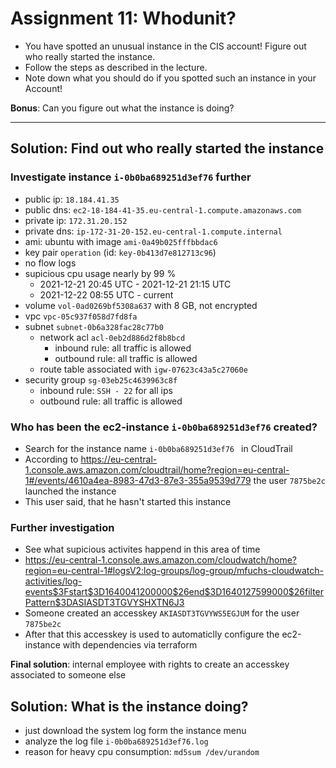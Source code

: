 # Assignment 11: Whodunit?

- You have spotted an unusual instance in the CIS account! Figure out who really started the instance.
- Follow the steps as described in the lecture.
- Note down what you should do if you spotted such an instance in your Account!

**Bonus**: Can you figure out what the instance is doing?

---

## Solution: Find out who really started the instance
### Investigate instance `i-0b0ba689251d3ef76` further
- public ip: `18.184.41.35`
- public dns: `ec2-18-184-41-35.eu-central-1.compute.amazonaws.com`
- private ip: `172.31.20.152`
- private dns: `ip-172-31-20-152.eu-central-1.compute.internal`
- ami: ubuntu with image `ami-0a49b025fffbbdac6`
- key pair `operation` (id: `key-0b413d7e812713c96`)
- no flow logs
- supicious cpu usage nearly by 99 %
    - 2021-12-21 20:45 UTC - 2021-12-21 21:15 UTC
    - 2021-12-22 08:55 UTC - current
- volume `vol-0ad0269bf5308a637` with 8 GB, not encrypted
- vpc `vpc-05c937f058d7fd8fa`
- subnet `subnet-0b6a328fac28c77b0`
    - network acl `acl-0eb2d886d2f8b8bcd`
        - inbound rule: all traffic is allowed
        - outbound rule: all traffic is allowed
    - route table associated with `igw-07623c43a5c27060e`
- security group `sg-03eb25c4639963c8f`
    - inbound rule: `SSH - 22` for all ips
    - outbound rule: all traffic is allowed

### Who has been the ec2-instance `i-0b0ba689251d3ef76` created?
- Search for the instance name `i-0b0ba689251d3ef76 ` in CloudTrail
- According to https://eu-central-1.console.aws.amazon.com/cloudtrail/home?region=eu-central-1#/events/4610a4ea-8983-47d3-87e3-355a9539d779 the user `7875be2c` launched the instance
- This user said, that he hasn't started this instance

### Further investigation
- See what supicious activites happend in this area of time
- https://eu-central-1.console.aws.amazon.com/cloudwatch/home?region=eu-central-1#logsV2:log-groups/log-group/mfuchs-cloudwatch-activities/log-events$3Fstart$3D1640041200000$26end$3D1640127599000$26filterPattern$3DASIASDT3TGVYSHXTN6J3
- Someone created an accesskey `AKIASDT3TGVYWS5EGJUM` for the user `7875be2c`
- After that this accesskey is used to automaticlly configure the ec2-instance with dependencies via terraform

**Final solution**: internal employee with rights to create an accesskey associated to someone else


## Solution: What is the instance doing?
- just download the system log form the instance menu
- analyze the log file `i-0b0ba689251d3ef76.log` 
- reason for heavy cpu consumption: `md5sum /dev/urandom`